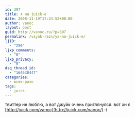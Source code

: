 ```yaml
---
id: 397
title: я на juick-е
date: 2008-11-19T17:24:52+00:00
author: vanoc
layout: post
guid: http://vanoc.ru/?p=397
permalink: /vsyak-razn/ya-na-juick-e/
ljID:
  - "250"
ljxp_comments:
  - "0"
ljxp_privacy:
  - "0"
dsq_thread_id:
  - "164630447"
categories:
  - всяк-разн
tags:
  - juick
---
```

твиттер не люблю, а вот джуйк очень приглянулся. вот он я [http://juick.com/vanoc](http://juick.com/vanoc/) :)